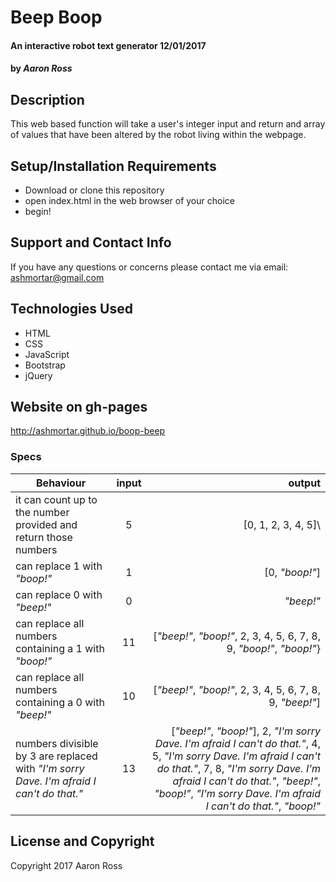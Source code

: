 # Beep Boop
#### An interactive robot text generator 12/01/2017
#### by _**Aaron Ross**_

## Description

This web based function will take a user's integer input and return and array of values that have been altered by the robot living within the webpage.

## Setup/Installation Requirements

* Download or clone this repository
* open index.html in the web browser of your choice
* begin!

## Support and Contact Info

If you have any questions or concerns please contact me via email: ashmortar@gmail.com

## Technologies Used

* HTML
* CSS
* JavaScript
* Bootstrap
* jQuery

## Website on gh-pages

http://ashmortar.github.io/boop-beep

### Specs

|Behaviour    |input    | output    |
|-------------|:-------:|----------:|
|it can count up to the number provided and return those numbers| 5| [0, 1, 2, 3, 4, 5]\
|can replace 1 with _"boop!"_| 1 | [0, _"boop!"_]|
|can replace 0 with _"beep!"_| 0 | _"beep!"_|
|can replace all numbers containing a 1 with _"boop!"_| 11 | [_"beep!"_, _"boop!"_, 2, 3, 4, 5, 6, 7, 8, 9, _"boop!"_, _"boop!"_}|
|can replace all numbers containing a 0 with _"beep!"_| 10 |[_"beep!"_, _"boop!"_, 2, 3, 4, 5, 6, 7, 8, 9, _"beep!"_]|
|numbers divisible by 3 are replaced with _"I'm sorry Dave. I'm afraid I can't do that."_| 13 | [_"beep!"_, _"boop!"_], 2, _"I'm sorry Dave. I'm afraid I can't do that."_, 4, 5, _"I'm sorry Dave. I'm afraid I can't do that."_, 7, 8, _"I'm sorry Dave. I'm afraid I can't do that."_, _"beep!"_, _"boop!"_, _"I'm sorry Dave. I'm afraid I can't do that."_, _"boop!"_|


## License and Copyright

Copyright 2017 Aaron Ross
